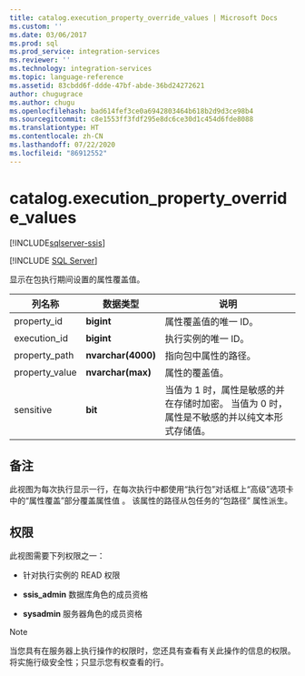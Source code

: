 ```yaml
---
title: catalog.execution_property_override_values | Microsoft Docs
ms.custom: ''
ms.date: 03/06/2017
ms.prod: sql
ms.prod_service: integration-services
ms.reviewer: ''
ms.technology: integration-services
ms.topic: language-reference
ms.assetid: 83cbdd6f-ddde-47bf-abde-36bd24272621
author: chugugrace
ms.author: chugu
ms.openlocfilehash: bad614fef3ce0a6942803464b618b2d9d3ce98b4
ms.sourcegitcommit: c8e1553ff3fdf295e8dc6ce30d1c454d6fde8088
ms.translationtype: HT
ms.contentlocale: zh-CN
ms.lasthandoff: 07/22/2020
ms.locfileid: "86912552"
---
```

# <a name="catalogexecution_property_override_values"></a>catalog.execution_property_override_values 

[!INCLUDE[sqlserver-ssis](../../includes/applies-to-version/sqlserver-ssis.md)]


[!INCLUDE [SQL Server](../../includes/applies-to-version/sqlserver.md)]

  显示在包执行期间设置的属性覆盖值。  
  
|列名称|数据类型|说明|  
|-----------------|---------------|-----------------|  
|property_id|**bigint**|属性覆盖值的唯一 ID。|  
|execution_id|**bigint**|执行实例的唯一 ID。|  
|property_path|**nvarchar(4000)**|指向包中属性的路径。|  
|property_value|**nvarchar(max)**|属性的覆盖值。|  
|sensitive|**bit**|当值为 1 时，属性是敏感的并在存储时加密。 当值为 0 时，属性是不敏感的并以纯文本形式存储值。|  
  
## <a name="remarks"></a>备注  
 此视图为每次执行显示一行，在每次执行中都使用“执行包”对话框上“高级”选项卡中的“属性覆盖”部分覆盖属性值    。 该属性的路径从包任务的“包路径”  属性派生。  
  
## <a name="permissions"></a>权限  
 此视图需要下列权限之一：  
  
-   针对执行实例的 READ 权限  
  
-   **ssis_admin** 数据库角色的成员资格  
  
-   **sysadmin** 服务器角色的成员资格  
  
> [!NOTE]  
>  当您具有在服务器上执行操作的权限时，您还具有查看有关此操作的信息的权限。 将实施行级安全性；只显示您有权查看的行。  
  
  
